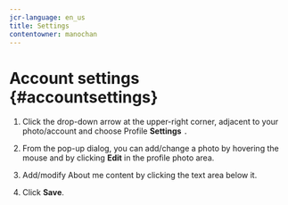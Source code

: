 ```yaml
---
jcr-language: en_us
title: Settings
contentowner: manochan
---
```



# Account settings  {#accountsettings}

1. Click the drop-down arrow at the upper-right corner, adjacent to your photo/account and choose Profile **Settings** `.`

1. From the pop-up dialog,&nbsp;you can add/change a photo by hovering the mouse and by clicking&nbsp;**Edit**&nbsp;in the profile photo area.
1. Add/modify&nbsp;About me&nbsp;content by clicking the text area below it.
1. Click&nbsp;**Save**.

